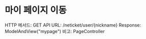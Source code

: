 # 마이 페이지 이동

HTTP 메서드: GET
API URL: /neticket/user/{nickname}
Response: ModelAndView("mypage")
비고: PageController